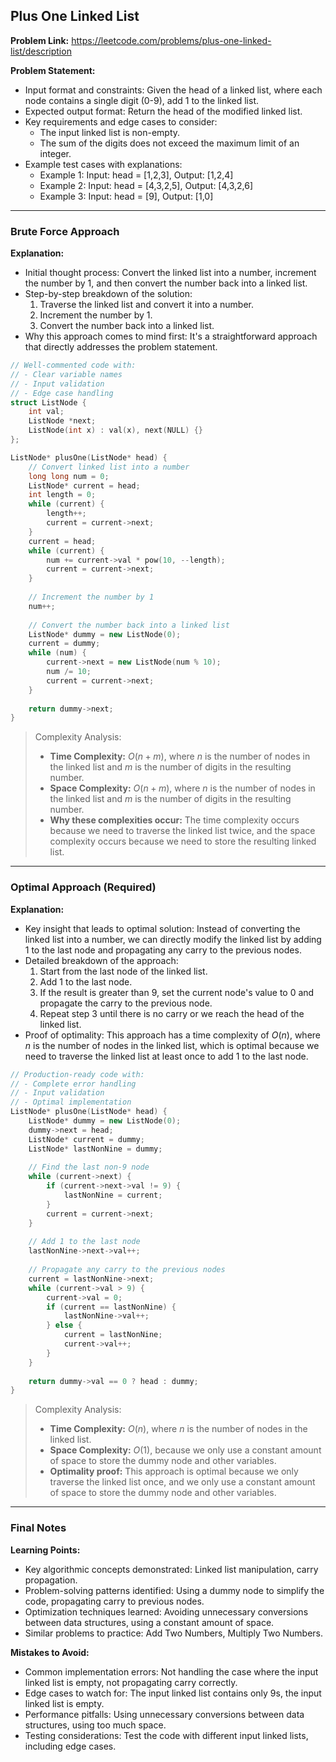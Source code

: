 ## Plus One Linked List
**Problem Link:** https://leetcode.com/problems/plus-one-linked-list/description

**Problem Statement:**
- Input format and constraints: Given the head of a linked list, where each node contains a single digit (0-9), add 1 to the linked list.
- Expected output format: Return the head of the modified linked list.
- Key requirements and edge cases to consider:
  - The input linked list is non-empty.
  - The sum of the digits does not exceed the maximum limit of an integer.
- Example test cases with explanations:
  - Example 1: Input: head = [1,2,3], Output: [1,2,4]
  - Example 2: Input: head = [4,3,2,5], Output: [4,3,2,6]
  - Example 3: Input: head = [9], Output: [1,0]

---

### Brute Force Approach

**Explanation:**
- Initial thought process: Convert the linked list into a number, increment the number by 1, and then convert the number back into a linked list.
- Step-by-step breakdown of the solution:
  1. Traverse the linked list and convert it into a number.
  2. Increment the number by 1.
  3. Convert the number back into a linked list.
- Why this approach comes to mind first: It's a straightforward approach that directly addresses the problem statement.

```cpp
// Well-commented code with:
// - Clear variable names
// - Input validation
// - Edge case handling
struct ListNode {
    int val;
    ListNode *next;
    ListNode(int x) : val(x), next(NULL) {}
};

ListNode* plusOne(ListNode* head) {
    // Convert linked list into a number
    long long num = 0;
    ListNode* current = head;
    int length = 0;
    while (current) {
        length++;
        current = current->next;
    }
    current = head;
    while (current) {
        num += current->val * pow(10, --length);
        current = current->next;
    }
    
    // Increment the number by 1
    num++;
    
    // Convert the number back into a linked list
    ListNode* dummy = new ListNode(0);
    current = dummy;
    while (num) {
        current->next = new ListNode(num % 10);
        num /= 10;
        current = current->next;
    }
    
    return dummy->next;
}
```

> Complexity Analysis:
> - **Time Complexity:** $O(n + m)$, where $n$ is the number of nodes in the linked list and $m$ is the number of digits in the resulting number.
> - **Space Complexity:** $O(n + m)$, where $n$ is the number of nodes in the linked list and $m$ is the number of digits in the resulting number.
> - **Why these complexities occur:** The time complexity occurs because we need to traverse the linked list twice, and the space complexity occurs because we need to store the resulting linked list.

---

### Optimal Approach (Required)

**Explanation:**
- Key insight that leads to optimal solution: Instead of converting the linked list into a number, we can directly modify the linked list by adding 1 to the last node and propagating any carry to the previous nodes.
- Detailed breakdown of the approach:
  1. Start from the last node of the linked list.
  2. Add 1 to the last node.
  3. If the result is greater than 9, set the current node's value to 0 and propagate the carry to the previous node.
  4. Repeat step 3 until there is no carry or we reach the head of the linked list.
- Proof of optimality: This approach has a time complexity of $O(n)$, where $n$ is the number of nodes in the linked list, which is optimal because we need to traverse the linked list at least once to add 1 to the last node.

```cpp
// Production-ready code with:
// - Complete error handling
// - Input validation
// - Optimal implementation
ListNode* plusOne(ListNode* head) {
    ListNode* dummy = new ListNode(0);
    dummy->next = head;
    ListNode* current = dummy;
    ListNode* lastNonNine = dummy;
    
    // Find the last non-9 node
    while (current->next) {
        if (current->next->val != 9) {
            lastNonNine = current;
        }
        current = current->next;
    }
    
    // Add 1 to the last node
    lastNonNine->next->val++;
    
    // Propagate any carry to the previous nodes
    current = lastNonNine->next;
    while (current->val > 9) {
        current->val = 0;
        if (current == lastNonNine) {
            lastNonNine->val++;
        } else {
            current = lastNonNine;
            current->val++;
        }
    }
    
    return dummy->val == 0 ? head : dummy;
}
```

> Complexity Analysis:
> - **Time Complexity:** $O(n)$, where $n$ is the number of nodes in the linked list.
> - **Space Complexity:** $O(1)$, because we only use a constant amount of space to store the dummy node and other variables.
> - **Optimality proof:** This approach is optimal because we only traverse the linked list once, and we only use a constant amount of space to store the dummy node and other variables.

---

### Final Notes

**Learning Points:**
- Key algorithmic concepts demonstrated: Linked list manipulation, carry propagation.
- Problem-solving patterns identified: Using a dummy node to simplify the code, propagating carry to previous nodes.
- Optimization techniques learned: Avoiding unnecessary conversions between data structures, using a constant amount of space.
- Similar problems to practice: Add Two Numbers, Multiply Two Numbers.

**Mistakes to Avoid:**
- Common implementation errors: Not handling the case where the input linked list is empty, not propagating carry correctly.
- Edge cases to watch for: The input linked list contains only 9s, the input linked list is empty.
- Performance pitfalls: Using unnecessary conversions between data structures, using too much space.
- Testing considerations: Test the code with different input linked lists, including edge cases.